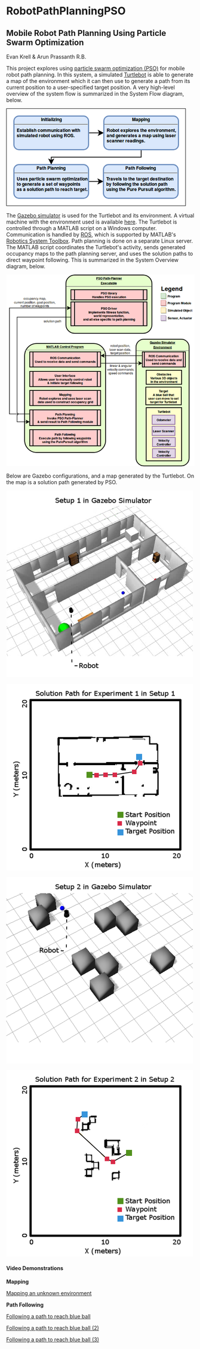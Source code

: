 
# RobotPathPlanningPSO

## Mobile Robot Path Planning Using Particle Swarm Optimization

Evan Krell & Arun Prassanth R.B.

This project explores using [particle swarm optimization (PSO)](https://en.wikipedia.org/wiki/Particle_swarm_optimization) for mobile robot path planning. 
In this system, a simulated [Turtlebot](http://www.turtlebot.com/) is able to generate a map of the environment which it
can then use to generate a path from its current position to a user-specified target position. A very high-level overview of the system flow is summarized in the 
System Flow diagram, below. 

![alt text][system_flow]

[system_flow]: doc/img/system_flow.png "System Flow"

The [Gazebo simulator](http://gazebosim.org/) is used for the Turtlebot and its environment. 
A virtual machine with the environment used is available [here](https://www.mathworks.com/supportfiles/robotics/ros/virtual_machines/v3/installation_instructions.htm).
The Turtlebot is controlled through a MATLAB script on a Windows computer. Communication is handled by [ROS](http://www.ros.org/), 
which is supported by MATLAB's [Robotics System Toolbox](https://www.mathworks.com/products/robotics.html). 
Path planning is done on a separate Linux server. The MATLAB script coordinates the Turtlebot's activity, sends generated occupancy maps to the path planning server, 
and uses the solution paths to direct waypoint following. This is summarized in the System Overview diagram, below. 

![alt text][system_overview]

[system_overview]: doc/img/system_overview.png "System Overview"

Below are Gazebo configurations, and a map generated by the Turtlebot. On the map is a solution path generated by PSO. 

![alt text][setup_1]

[Setup_1]: doc/img/Setup1.png "Setup 1"


![alt text][setup_1_Run_1]

[Setup_1_Run_1]: doc/img/PSO_Setup1_Run1.png "Setup 1 Run 1"

![alt text][setup_2]

[Setup_2]: doc/img/Setup2.png "Setup 2"


![alt text][setup_2_Run_2]

[Setup_2_Run_2]: doc/img/PSO_Setup2_Run2.png "Setup 2 Run 2"

#### Video Demonstrations

**Mapping**

[Mapping an unknown environment](https://ungern.webm.xyz/5a870c0b3fbbb9000f4b5785_tmp.webm)

**Path Following**

[Following a path to reach blue ball](https://webmshare.com/play/ZjvLy)

[Following a path to reach blue ball (2)](https://webmshare.com/play/Ddv8G)

[Following a path to reach blue ball (3)](https://webmshare.com/play/6jbKB)
